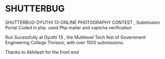 SHUTTERBUG
==========

SHUTTERBUG-DYUTHI 13-ONLINE PHOTOGRAPHY CONTEST , Submission Portal
Coded in php.
  used Php mailer and captcha verification
  
  Run Sucessfully at Dyuthi 13 , the Multilevel Tech fest of Government Engineering College Thrissur, with over 1500 submissions.


Thanks to Abhilash for the front end
